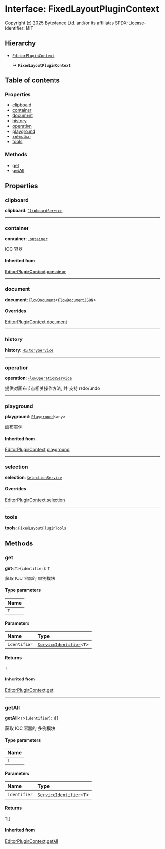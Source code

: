 # Interface: FixedLayoutPluginContext

Copyright (c) 2025 Bytedance Ltd. and/or its affiliates
SPDX-License-Identifier: MIT

## Hierarchy

* [`EditorPluginContext`](/en/auto-docs/fixed-layout-editor/interfaces/EditorPluginContext.md)

  ↳ **`FixedLayoutPluginContext`**

## Table of contents

### Properties

* [clipboard](/en/auto-docs/fixed-layout-editor/interfaces/FixedLayoutPluginContext.md#clipboard)
* [container](/en/auto-docs/fixed-layout-editor/interfaces/FixedLayoutPluginContext.md#container)
* [document](/en/auto-docs/fixed-layout-editor/interfaces/FixedLayoutPluginContext.md#document)
* [history](/en/auto-docs/fixed-layout-editor/interfaces/FixedLayoutPluginContext.md#history)
* [operation](/en/auto-docs/fixed-layout-editor/interfaces/FixedLayoutPluginContext.md#operation)
* [playground](/en/auto-docs/fixed-layout-editor/interfaces/FixedLayoutPluginContext.md#playground)
* [selection](/en/auto-docs/fixed-layout-editor/interfaces/FixedLayoutPluginContext.md#selection)
* [tools](/en/auto-docs/fixed-layout-editor/interfaces/FixedLayoutPluginContext.md#tools)

### Methods

* [get](/en/auto-docs/fixed-layout-editor/interfaces/FixedLayoutPluginContext.md#get)
* [getAll](/en/auto-docs/fixed-layout-editor/interfaces/FixedLayoutPluginContext.md#getall)

## Properties

### clipboard

**clipboard**: [`ClipboardService`](/en/auto-docs/fixed-layout-editor/variables/ClipboardService-1.md)

***

### container

**container**: [`Container`](/en/auto-docs/fixed-layout-editor/interfaces/interfaces.Container.md)

IOC 容器

#### Inherited from

[EditorPluginContext](/en/auto-docs/fixed-layout-editor/interfaces/EditorPluginContext.md).[container](/en/auto-docs/fixed-layout-editor/interfaces/EditorPluginContext.md#container)

***

### document

**document**: [`FlowDocument`](/en/auto-docs/fixed-layout-editor/classes/FlowDocument.md)<[`FlowDocumentJSON`](/en/auto-docs/fixed-layout-editor/types/FlowDocumentJSON.md)>

#### Overrides

[EditorPluginContext](/en/auto-docs/fixed-layout-editor/interfaces/EditorPluginContext.md).[document](/en/auto-docs/fixed-layout-editor/interfaces/EditorPluginContext.md#document)

***

### history

**history**: [`HistoryService`](/en/auto-docs/fixed-layout-editor/classes/HistoryService.md)

***

### operation

**operation**: [`FlowOperationService`](/en/auto-docs/fixed-layout-editor/variables/FlowOperationService-1.md)

提供对画布节点相关操作方法, 并 支持 redo/undo

***

### playground

**playground**: [`Playground`](/en/auto-docs/fixed-layout-editor/classes/Playground.md)<`any`>

画布实例

#### Inherited from

[EditorPluginContext](/en/auto-docs/fixed-layout-editor/interfaces/EditorPluginContext.md).[playground](/en/auto-docs/fixed-layout-editor/interfaces/EditorPluginContext.md#playground)

***

### selection

**selection**: [`SelectionService`](/en/auto-docs/fixed-layout-editor/classes/SelectionService.md)

#### Overrides

[EditorPluginContext](/en/auto-docs/fixed-layout-editor/interfaces/EditorPluginContext.md).[selection](/en/auto-docs/fixed-layout-editor/interfaces/EditorPluginContext.md#selection)

***

### tools

**tools**: [`FixedLayoutPluginTools`](/en/auto-docs/fixed-layout-editor/interfaces/FixedLayoutPluginTools.md)

## Methods

### get

**get**<`T`>(`identifier`): `T`

获取 IOC 容器的 单例模块

#### Type parameters

| Name |
| :------ |
| `T` |

#### Parameters

| Name | Type |
| :------ | :------ |
| `identifier` | [`ServiceIdentifier`](/en/auto-docs/fixed-layout-editor/types/interfaces.ServiceIdentifier.md)<`T`> |

#### Returns

`T`

#### Inherited from

[EditorPluginContext](/en/auto-docs/fixed-layout-editor/interfaces/EditorPluginContext.md).[get](/en/auto-docs/fixed-layout-editor/interfaces/EditorPluginContext.md#get)

***

### getAll

**getAll**<`T`>(`identifier`): `T`\[]

获取 IOC 容器的 多例模块

#### Type parameters

| Name |
| :------ |
| `T` |

#### Parameters

| Name | Type |
| :------ | :------ |
| `identifier` | [`ServiceIdentifier`](/en/auto-docs/fixed-layout-editor/types/interfaces.ServiceIdentifier.md)<`T`> |

#### Returns

`T`\[]

#### Inherited from

[EditorPluginContext](/en/auto-docs/fixed-layout-editor/interfaces/EditorPluginContext.md).[getAll](/en/auto-docs/fixed-layout-editor/interfaces/EditorPluginContext.md#getall)
